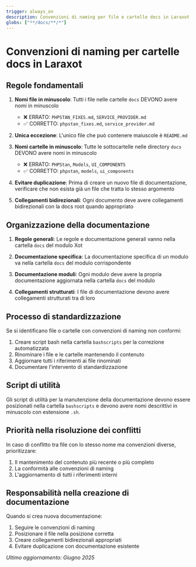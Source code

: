 ```yaml
---
trigger: always_on
description: Convenzioni di naming per file e cartelle docs in Laraxot <nome progetto>
globs: ["**/docs/**/*"]
---
```


# Convenzioni di naming per cartelle docs in Laraxot <nome progetto>

## Regole fondamentali

1. **Nomi file in minuscolo**: Tutti i file nelle cartelle `docs` DEVONO avere nomi in minuscolo
   - ❌ ERRATO: `PHPSTAN_FIXES.md`, `SERVICE_PROVIDER.md`
   - ✅ CORRETTO: `phpstan_fixes.md`, `service_provider.md`

2. **Unica eccezione**: L'unico file che può contenere maiuscole è `README.md`

3. **Nomi cartelle in minuscolo**: Tutte le sottocartelle nelle directory `docs` DEVONO avere nomi in minuscolo
   - ❌ ERRATO: `PHPStan`, `Models`, `UI_COMPONENTS`
   - ✅ CORRETTO: `phpstan`, `models`, `ui_components`

4. **Evitare duplicazione**: Prima di creare un nuovo file di documentazione, verificare che non esista già un file che tratta lo stesso argomento

5. **Collegamenti bidirezionali**: Ogni documento deve avere collegamenti bidirezionali con la docs root quando appropriato

## Organizzazione della documentazione

1. **Regole generali**: Le regole e documentazione generali vanno nella cartella `docs` del modulo Xot

2. **Documentazione specifica**: La documentazione specifica di un modulo va nella cartella `docs` del modulo corrispondente

3. **Documentazione moduli**: Ogni modulo deve avere la propria documentazione aggiornata nella cartella `docs` del modulo

4. **Collegamenti strutturati**: I file di documentazione devono avere collegamenti strutturati tra di loro

## Processo di standardizzazione

Se si identificano file o cartelle con convenzioni di naming non conformi:

1. Creare script bash nella cartella `bashscripts` per la correzione automatizzata
2. Rinominare i file e le cartelle mantenendo il contenuto
3. Aggiornare tutti i riferimenti ai file rinominati
4. Documentare l'intervento di standardizzazione

## Script di utilità

Gli script di utilità per la manutenzione della documentazione devono essere posizionati nella cartella `bashscripts` e devono avere nomi descrittivi in minuscolo con estensione `.sh`.

## Priorità nella risoluzione dei conflitti

In caso di conflitto tra file con lo stesso nome ma convenzioni diverse, prioritizzare:

1. Il mantenimento del contenuto più recente o più completo
2. La conformità alle convenzioni di naming
3. L'aggiornamento di tutti i riferimenti interni

## Responsabilità nella creazione di documentazione

Quando si crea nuova documentazione:

1. Seguire le convenzioni di naming
2. Posizionare il file nella posizione corretta
3. Creare collegamenti bidirezionali appropriati
4. Evitare duplicazione con documentazione esistente

*Ultimo aggiornamento: Giugno 2025*
